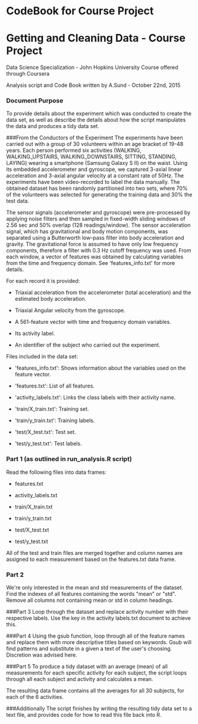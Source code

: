 # CodeBook for Course Project

# Getting and Cleaning Data - Course Project
Data Science Specialization - John Hopkins University
Course offered through Coursera

Analysis script and Code Book written by A.Sund - October 22nd, 2015

### Document Purpose
To provide details about the experiment which was conducted to create the data set, as well as describe the details about how the script manipulates the data and produces a tidy data set.

###From the Conductors of the Experiment
The experiments have been carried out with a group of 30 volunteers within an age bracket of 19-48 years. Each person performed six activities (WALKING, WALKING_UPSTAIRS, WALKING_DOWNSTAIRS, SITTING, STANDING, LAYING) wearing a smartphone (Samsung Galaxy S II) on the waist. Using its embedded accelerometer and gyroscope, we captured 3-axial linear acceleration and 3-axial angular velocity at a constant rate of 50Hz. The experiments have been video-recorded to label the data manually. The obtained dataset has been randomly partitioned into two sets, where 70% of the volunteers was selected for generating the training data and 30% the test data. 

The sensor signals (accelerometer and gyroscope) were pre-processed by applying noise filters and then sampled in fixed-width sliding windows of 2.56 sec and 50% overlap (128 readings/window). The sensor acceleration signal, which has gravitational and body motion components, was separated using a Butterworth low-pass filter into body acceleration and gravity. The gravitational force is assumed to have only low frequency components, therefore a filter with 0.3 Hz cutoff frequency was used. From each window, a vector of features was obtained by calculating variables from the time and frequency domain. See 'features_info.txt' for more details. 

For each record it is provided:
- Triaxial acceleration from the accelerometer (total acceleration) and the estimated body acceleration.

- Triaxial Angular velocity from the gyroscope.

- A 561-feature vector with time and frequency domain variables. 

- Its activity label. 

- An identifier of the subject who carried out the experiment.

Files included in the data set:
- 'features_info.txt': Shows information about the variables used on the feature vector.

- 'features.txt': List of all features.

- 'activity_labels.txt': Links the class labels with their activity name.

- 'train/X_train.txt': Training set.

- 'train/y_train.txt': Training labels.

- 'test/X_test.txt': Test set.

- 'test/y_test.txt': Test labels.

### Part 1 (as outlined in run_analysis.R script)
Read the following files into data frames:
- features.txt

- activity_labels.txt

- train/X_train.txt

- train/y_train.txt

- test/X_test.txt

- test/y_test.txt

All of the test and train files are merged together and column names are assigned to each measurement based on the features.txt data frame.

### Part 2
We're only interested in the mean and std measurements of the dataset. Find the indexes of all features containing the words "mean" or "std".  Remove all columns not containing mean or std in column headings.

###Part 3
Loop through the dataset and replace activity number with their respective labels. Use the key in the activity labels.txt document to achieve this.

###Part 4
Using the gsub function, loop through all of the feature names and replace them with more descriptive titles based on keywords.  Gsub will find patterns and substitute in a given a text of the user's choosing.  Discretion was advised here.

###Part 5
To produce a tidy dataset with an average (mean) of all measurements for each specific activity for each subject, the script loops through all each subject and activity and calculates a mean.

The resulting data frame contains all the averages for all 30 subjects, for each of the 6 activities.

###Additionally
The script finishes by writing the resulting tidy data set to a text file, and provides code for how to read this file back into R.